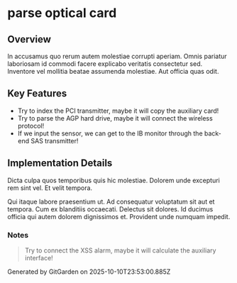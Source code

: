 # parse optical card

## Overview
In accusamus quo rerum autem molestiae corrupti aperiam. Omnis pariatur laboriosam id commodi facere explicabo veritatis consectetur sed. Inventore vel mollitia beatae assumenda molestiae. Aut officia quas odit.

## Key Features
- Try to index the PCI transmitter, maybe it will copy the auxiliary card!
- Try to parse the AGP hard drive, maybe it will connect the wireless protocol!
- If we input the sensor, we can get to the IB monitor through the back-end SAS transmitter!

## Implementation Details
Dicta culpa quos temporibus quis hic molestiae. Dolorem unde excepturi rem sint vel. Et velit tempora.
 Qui itaque labore praesentium ut. Ad consequatur voluptatum sit aut et tempora. Cum ex blanditiis occaecati. Delectus sit dolores. Id ducimus officia qui autem dolorem dignissimos et. Provident unde numquam impedit.

### Notes
> Try to connect the XSS alarm, maybe it will calculate the auxiliary interface!

Generated by GitGarden on 2025-10-10T23:53:00.885Z